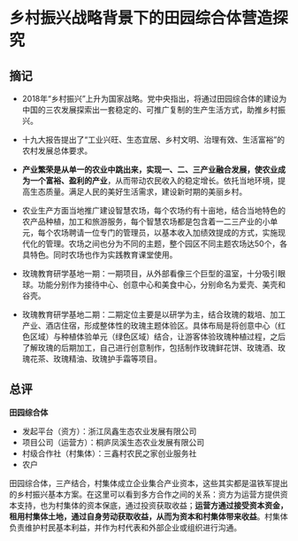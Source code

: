 # 乡村振兴战略背景下的田园综合体营造探究

## 摘记

- 2018年“乡村振兴”上升为国家战略。党中央指出，将通过田园综合体的建设为中国的三农发展探索出一套稳定的、可推广复制的生产生活方式，助推乡村振兴。
- 十九大报告提出了“工业兴旺、生态宜居、乡村文明、治理有效、生活富裕”的农村发展总体要求。
- **产业繁荣是从单一的农业中跳出来，实现一、二、三产业融合发展，使农业成为一个富裕、盈利的产业**，从而带动农民收入的稳定增长。依托当地环境，提高生态质量。满足人民的美好生活需求，建设新时期的美丽乡村。

- 农业生产方面当地推广建设智慧农场，每个农场约有十亩地，结合当地特色的农产品种植，加工和旅游服务，每个智慧农场都是包含着一二三产业的小单元，每个农场聘请一位专门的管理员，以基本收入加绩效提成的方式，实施现代化的管理。农场之间也分为不同的主题，整个园区不同主题农场达50个，各具特色。同时农场也作为实践教育课堂使用。
- 玫瑰教育研学基地一期：一期项目，从外部看像三个巨型的温室，十分吸引眼球。功能分别作为接待中心、创意中心和美食中心，分别命名为爱壳、美壳和谷壳。
- 玫瑰教育研学基地二期：二期定位主要是以研学为主，结合玫瑰的栽培、加工产业、酒店住宿，形成整体性的玫瑰主题体验区。具体布局是将创意中心（红色区域）与种植体验单元（绿色区域）结合，让游客体验玫瑰种植过程，之后了解玫瑰的后期加工，自己进行创意制作，包括制作玫瑰鲜花饼、玫瑰酒、玫瑰花茶、玫瑰精油、玫瑰护手霜等项目。



## 总评

**田园综合体**

- 发起平台（资方）：浙江凤鑫生态农业发展有限公司
- 项目公司（运营方）：桐庐凤溪生态农业发展有限公司
- 村级合作社（村集体）：三鑫村农民之家创业服务社
- 农户

田园综合体，三产结合，村集体成立企业集合产业资本，这些其实都是温铁军提出的乡村振兴基本方案。在这里可以看到多方合作之间的关系：资方为运营方提供资本支持，也为村集体的资本保底，通过投资获取收益；**运营方通过接受资本资金，租用村集体土地，通过自身劳动获取收益，从而为资本和村集体带来收益**。村集体负责维护村民基本利益，并作为村代表和外部企业或组织进行沟通。

